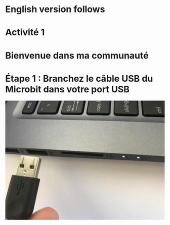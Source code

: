 # English version follows

# Activité 1
# Bienvenue dans ma communauté

# Étape 1 : Branchez le câble USB du Microbit dans votre port USB

<!-- https://github.com/Brilliant-Labs/bboard-tuts-cybersecurity-3/blob/master/cybersec/activity-1/connect-microbit.gif?raw=true -->



![Click](https://github.com/Brilliant-Labs/bboard-tutorials-cybersecurity-v3/blob/main/Activity_1/connect-microbit.gif?raw=true "Click")